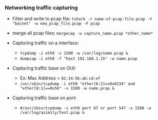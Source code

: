 ### Networking traffic capturing
- Filter and write to pcap file: `tshark -r name-of-pcap-file.pcap -Y "bacnet" -w new_pcap_file.pcap -F pcap`
- merge all pcap files: `mergecap -w capture_name.pcap *other_name*`
- Capturing traffic on a interface: 
  - `tcpdump -i eth0 -s 1500 -w /var/log/name.pcap &`
  - `dumpcap -i eth0 -f "host 192.168.1.15" -w name.pcap`

- Capturing traffic base on OUI:
  - Ex: Mac Address = `02:34:56:ab:cd:ef`
  - `/usr/sbin/tcpdump -i eth0 "ether[6:2]==0x0234" and "ether[8:1]==0x56" -s 1500 -w name.pcap &`

- Capturing traffic base on port:
  -  `#/usr/sbin/tcpdump -i eth0 port 67 or port 547 -s 1500 -w /var/log/asimily/test.pcap &`
